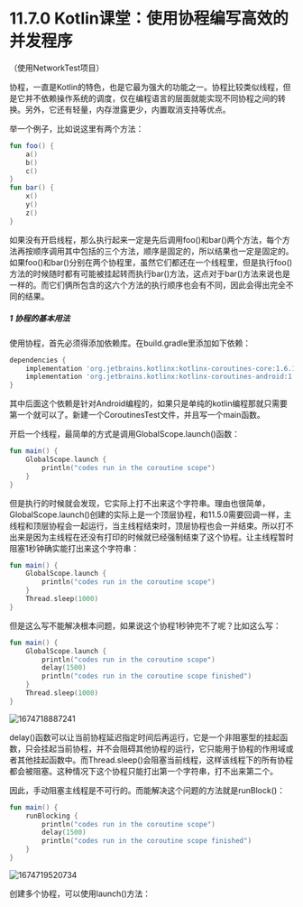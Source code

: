 # 11.7.0 Kotlin课堂：使用协程编写高效的并发程序

（使用NetworkTest项目）

协程，一直是Kotlin的特色，也是它最为强大的功能之一。协程比较类似线程，但是它并不依赖操作系统的调度，仅在编程语言的层面就能实现不同协程之间的转换。另外，它还有轻量，内存泄露更少，内置取消支持等优点。

举一个例子，比如说这里有两个方法：

```kotlin
fun foo() {
	a()
	b()
	c()
}
fun bar() {
	x()
	y()
	z()
}
```

如果没有开启线程，那么执行起来一定是先后调用foo()和bar()两个方法，每个方法再按顺序调用其中包括的三个方法，顺序是固定的，所以结果也一定是固定的。如果foo()和bar()分别在两个协程里，虽然它们都还在一个线程里，但是执行foo()方法的时候随时都有可能被挂起转而执行bar()方法，这点对于bar()方法来说也是一样的。而它们俩所包含的这六个方法的执行顺序也会有不同，因此会得出完全不同的结果。

##### 1 协程的基本用法

使用协程，首先必须得添加依赖库。在build.gradle里添加如下依赖：

```gradle
dependencies {
    implementation 'org.jetbrains.kotlinx:kotlinx-coroutines-core:1.6.1'
    implementation 'org.jetbrains.kotlinx:kotlinx-coroutines-android:1.6.1'
}
```

其中后面这个依赖是针对Android编程的，如果只是单纯的kotlin编程那就只需要第一个就可以了。新建一个CoroutinesTest文件，并且写一个main函数。

开启一个线程，最简单的方式是调用GlobalScope.launch()函数：

```kotlin
fun main() {
    GlobalScope.launch { 
        println("codes run in the coroutine scope")
    }
}
```

但是执行的时候就会发现，它实际上打不出来这个字符串。理由也很简单，GlobalScope.launch()创建的实际上是一个顶层协程，和11.5.0需要回调一样，主线程和顶层协程会一起运行，当主线程结束时，顶层协程也会一并结束。所以打不出来是因为主线程在还没有打印的时候就已经强制结束了这个协程。让主线程暂时阻塞1秒钟确实能打出来这个字符串：

```kotlin
fun main() {
    GlobalScope.launch {
        println("codes run in the coroutine scope")
    }
    Thread.sleep(1000)
}
```

但是这么写不能解决根本问题，如果说这个协程1秒钟完不了呢？比如这么写：

```kotlin
fun main() {
    GlobalScope.launch {
        println("codes run in the coroutine scope")
        delay(1500)
        println("codes run in the coroutine scope finished")
    }
    Thread.sleep(1000)
}
```

![1674718887241](image/11.7.0Kotlin课堂：使用协程编写高效的并发程序/1674718887241.png)

delay()函数可以让当前协程延迟指定时间后再运行，它是一个非阻塞型的挂起函数，只会挂起当前协程，并不会阻碍其他协程的运行，它只能用于协程的作用域或者其他挂起函数中。而Thread.sleep()会阻塞当前线程，这样该线程下的所有协程都会被阻塞。这种情况下这个协程只能打出第一个字符串，打不出来第二个。

因此，手动阻塞主线程是不可行的。而能解决这个问题的方法就是runBlock()：

```kotlin
fun main() {
    runBlocking {
        println("codes run in the coroutine scope")
        delay(1500)
        println("codes run in the coroutine scope finished")
    }
}
```

![1674719520734](image/11.7.0Kotlin课堂：使用协程编写高效的并发程序/1674719520734.png)

创建多个协程，可以使用launch()方法：
